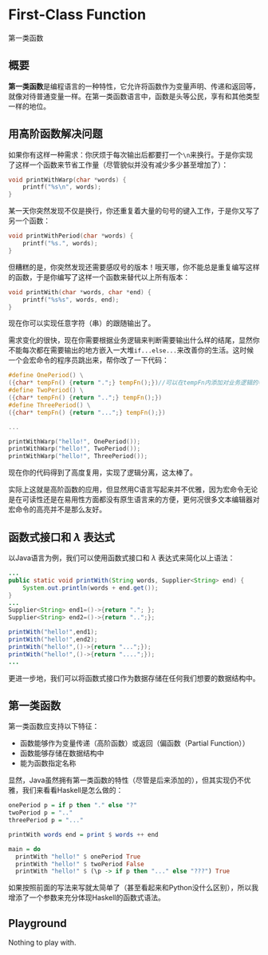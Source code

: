 # First-Class Function

第一类函数

## 概要

**第一类函数**是编程语言的一种特性，它允许将函数作为变量声明、传递和返回等，就像对待普通变量一样。在第一类函数语言中，函数是头等公民，享有和其他类型一样的地位。

## 用高阶函数解决问题

如果你有这样一种需求：你厌烦于每次输出后都要打一个`\n`来换行。于是你实现了这样一个函数来节省工作量（尽管貌似并没有减少多少甚至增加了）：

```C
void printWithWarp(char *words) {
    printf("%s\n", words);
}
```

某一天你突然发现不仅是换行，你还重复着大量的句号的键入工作，于是你又写了另一个函数：

```C
void printWithPeriod(char *words) {
    printf("%s.", words);
}
```

但糟糕的是，你突然发现还需要感叹号的版本！哦天哪，你不能总是重复编写这样的函数，于是你编写了这样一个函数来替代以上所有版本：

```C
void printWith(char *words, char *end) {
    printf("%s%s", words, end);
}
```

现在你可以实现任意字符（串）的跟随输出了。

需求变化的很快，现在你需要根据业务逻辑来判断需要输出什么样的结尾，显然你不能每次都在需要输出的地方嵌入一大堆`if...else...`来改善你的生活。这时候一个会宏命令的程序员跳出来，帮你改了一下代码：

```C
#define OnePeriod() \
({char* tempFn() {return ".";} tempFn();})//可以在tempFn内添加对业务逻辑的判断
#define TwoPeriod() \
({char* tempFn() {return "..";} tempFn();})
#define ThreePeriod() \
({char* tempFn() {return "...";} tempFn();})

...

printWithWarp("hello!", OnePeriod());
printWithWarp("hello!", TwoPeriod());
printWithWarp("hello!", ThreePeriod());
```

现在你的代码得到了高度复用，实现了逻辑分离，这太棒了。

实际上这就是高阶函数的应用，但显然用C语言写起来并不优雅，因为宏命令无论是在可读性还是在易用性方面都没有原生语言来的方便，更何况很多文本编辑器对宏命令的高亮并不是那么友好。

## 函数式接口和 $λ$ 表达式

以Java语言为例，我们可以使用函数式接口和 $λ$ 表达式来简化以上语法：

```Java
...
public static void printWith(String words, Supplier<String> end) {
    System.out.println(words + end.get());
}
...
Supplier<String> end1=()->{return "."; };
Supplier<String> end2=()->{return "..";};

printWith("hello!",end1);
printWith("hello!",end2);
printWith("hello!",()->{return "...";});
printWith("hello!",()->{return "....";});
...
```

更进一步地，我们可以将函数式接口作为数据存储在任何我们想要的数据结构中。

## 第一类函数

第一类函数应支持以下特征：

* 函数能够作为变量传递（高阶函数）或返回（偏函数（Partial Function））
* 函数能够存储在数据结构中
* 能为函数指定名称

显然，Java虽然拥有第一类函数的特性（尽管是后来添加的），但其实现仍不优雅，我们来看看Haskell是怎么做的：

```Haskell
onePeriod p = if p then "." else "?"
twoPeriod p = ".."
threePeriod p = "..."

printWith words end = print $ words ++ end

main = do
  printWith "hello!" $ onePeriod True
  printWith "hello!" $ twoPeriod False
  printWith "hello!" $ (\p -> if p then "..." else "???") True
```

如果按照前面的写法来写就太简单了（甚至看起来和Python没什么区别），所以我增添了一个参数来充分体现Haskell的函数式语法。

## Playground

Nothing to play with.
